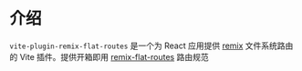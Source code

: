 # 介绍

`vite-plugin-remix-flat-routes` 是一个为 React 应用提供 [remix](https://remix.run) 文件系统路由的 Vite 插件。提供开箱即用 [remix-flat-routes](https://github.com/kiliman/remix-flat-routes) 路由规范
